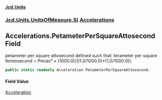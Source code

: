 #### [Jcd.Units](index.md 'index')

### [Jcd.Units.UnitsOfMeasure.SI](Jcd.Units.UnitsOfMeasure.SI.md 'Jcd.Units.UnitsOfMeasure.SI').[Accelerations](Accelerations.md 'Jcd.Units.UnitsOfMeasure.SI.Accelerations')

## Accelerations.PetameterPerSquareAttosecond Field

petameter per square attosecond defined such that: terameter per square femtosecond = Pm/as² ×
(1000.0)/((1.0/1000.0)*(1.0/1000.0)).

```csharp
public static readonly Acceleration PetameterPerSquareAttosecond;
```

#### Field Value

[Acceleration](Acceleration.md 'Jcd.Units.UnitTypes.Acceleration')